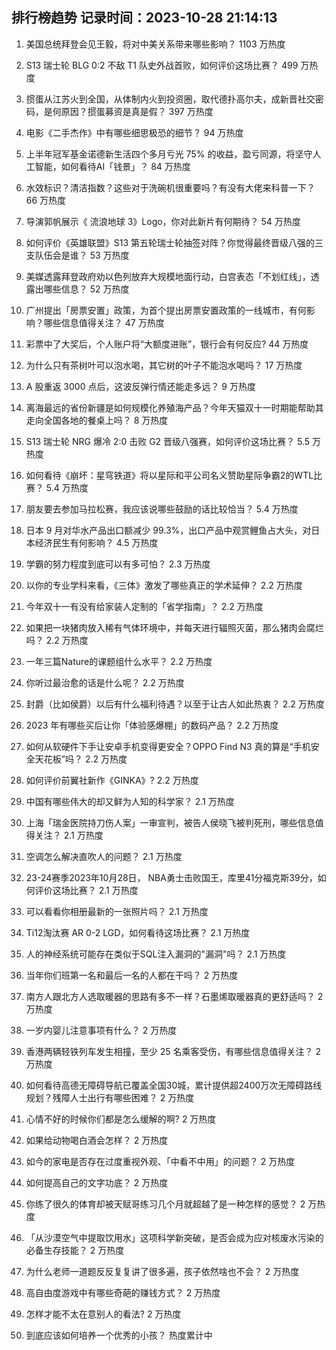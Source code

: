 
## 排行榜趋势 记录时间：2023-10-28 21:14:13
  
  1. 美国总统拜登会见王毅，将对中美关系带来哪些影响？ 1103 万热度
    
  2. S13 瑞士轮 BLG 0:2 不敌 T1 队史外战首败，如何评价这场比赛？ 499 万热度
    
  3. 掼蛋从江苏火到全国，从体制内火到投资圈，取代德扑高尔夫，成新晋社交密码，是何原因？掼蛋募资是真是假？ 397 万热度
    
  4. 电影《二手杰作》中有哪些细思极恐的细节？ 94 万热度
    
  5. 上半年冠军基金诺德新生活四个多月亏光 75% 的收益，盈亏同源，将坚守人工智能，如何看待AI「钱景」？ 84 万热度
    
  6. 水效标识？清洁指数？这些对于洗碗机很重要吗？有没有大佬来科普一下？ 66 万热度
    
  7. 导演郭帆展示《 流浪地球 3》Logo，你对此新片有何期待？ 54 万热度
    
  8. 如何评价《英雄联盟》S13 第五轮瑞士轮抽签对阵？你觉得最终晋级八强的三支队伍会是谁？ 53 万热度
    
  9. 美媒透露拜登政府劝以色列放弃大规模地面行动，白宫表态「不划红线」，透露出哪些信息？ 52 万热度
    
  10. 广州提出「房票安置」政策，为首个提出房票安置政策的一线城市，有何影响？哪些信息值得关注？ 47 万热度
    
  11. 彩票中了大奖后，个人账户将“大额度进账”，银行会有何反应? 44 万热度
    
  12. 为什么只有茶树叶可以泡水喝，其它树的叶子不能泡水喝吗？ 17 万热度
    
  13. A 股重返 3000 点后，这波反弹行情还能走多远？ 9 万热度
    
  14. 离海最远的省份新疆是如何规模化养殖海产品？今年天猫双十一时期能帮助其走向全国各地的餐桌上吗？ 8 万热度
    
  15. S13 瑞士轮 NRG 爆冷 2:0 击败 G2 晋级八强赛，如何评价这场比赛？ 5.5 万热度
    
  16. 如何看待《崩坏：星穹铁道》将以星际和平公司名义赞助星际争霸2的WTL比赛？ 5.4 万热度
    
  17. 朋友要去参加马拉松赛，我应该说哪些鼓励的话比较恰当？ 5.4 万热度
    
  18. 日本 9 月对华水产品出口额减少 99.3%，出口产品中观赏鲤鱼占大头，对日本经济民生有何影响？ 4.5 万热度
    
  19. 学霸的努力程度到底可以有多可怕？ 2.3 万热度
    
  20. 以你的专业学科来看，《三体》激发了哪些真正的学术延伸？ 2.2 万热度
    
  21. 今年双十一有没有给家装人定制的「省学指南」？ 2.2 万热度
    
  22. 如果把一块猪肉放入稀有气体环境中，并每天进行辐照灭菌，那么猪肉会腐烂吗？ 2.2 万热度
    
  23. 一年三篇Nature的课题组什么水平？ 2.2 万热度
    
  24. 你听过最治愈的话是什么呢？ 2.2 万热度
    
  25. 封爵（比如侯爵）以后有什么福利待遇？以至于让古人如此热衷？ 2.2 万热度
    
  26. 2023 年有哪些买后让你「体验感爆棚」的数码产品？ 2.2 万热度
    
  27. 如何从软硬件下手让安卓手机变得更安全？OPPO Find N3 真的算是“手机安全天花板”吗？ 2.2 万热度
    
  28. 如何评价前翼社新作《GINKA》? 2.2 万热度
    
  29. 中国有哪些伟大的却又鲜为人知的科学家？ 2.1 万热度
    
  30. 上海「瑞金医院持刀伤人案」一审宣判，被告人侯晓飞被判死刑，哪些信息值得关注？ 2.1 万热度
    
  31. 空调怎么解决直吹人的问题？ 2.1 万热度
    
  32. 23-24赛季2023年10月28日， NBA勇士击败国王，库里41分福克斯39分，如何评价这场比赛？ 2.1 万热度
    
  33. 可以看看你相册最新的一张照片吗？ 2.1 万热度
    
  34. Ti12淘汰赛 AR 0-2 LGD，如何看待这场比赛？ 2.1 万热度
    
  35. 人的神经系统可能存在类似于SQL注入漏洞的"漏洞"吗？ 2.1 万热度
    
  36. 当年你们班第一名和最后一名的人都在干吗？ 2 万热度
    
  37. 南方人跟北方人选取暖器的思路有多不一样？石墨烯取暖器真的更舒适吗？ 2 万热度
    
  38. 一岁内婴儿注意事项有什么？ 2 万热度
    
  39. 香港两辆轻铁列车发生相撞，至少 25 名乘客受伤，有哪些信息值得关注？ 2 万热度
    
  40. 如何看待高德无障碍导航已覆盖全国30城，累计提供超2400万次无障碍路线规划？残障人士出行有哪些困难？ 2 万热度
    
  41. 心情不好的时候你们都是怎么缓解的啊? 2 万热度
    
  42. 如果给动物喝白酒会怎样？ 2 万热度
    
  43. 如今的家电是否存在过度重视外观、「中看不中用」的问题？ 2 万热度
    
  44. 如何提高自己的文字功底？ 2 万热度
    
  45. 你练了很久的体育却被天赋哥练习几个月就超越了是一种怎样的感觉？ 2 万热度
    
  46. 「从沙漠空气中提取饮用水」这项科学新突破，是否会成为应对核废水污染的必备生存技能？ 2 万热度
    
  47. 为什么老师一道题反反复复讲了很多遍，孩子依然啥也不会？ 2 万热度
    
  48. 高自由度游戏中有哪些奇葩的赚钱方式？ 2 万热度
    
  49. 怎样才能不太在意别人的看法? 2 万热度
    
  50. 到底应该如何培养一个优秀的小孩？ 热度累计中
    